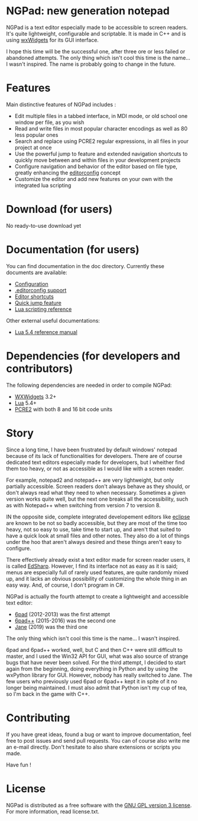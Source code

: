 # NGPad: new generation notepad
NGPad is a text editor especially made to be accessible to screen readers.
It's quite lightweight, configurable and scriptable.
It is made in C++ and is using [wxWidgets](http://wxwidgets.org/)  for its GUI interface.

I hope this time will be the successful one, after three ore or less failed or abandoned attempts.
The only thing which isn't cool this time is the name... I wasn't inspired. The name is probably going to change in the future.

# Features
Main distinctive features of NGPad includes :

* Edit multiple files in a tabbed interface, in MDI mode, or old school one window per file, as you wish
* Read and write files in most popular character encodings as well as 80 less popular ones
* Search and replace using PCRE2 regular expressions, in all files in your project at once
* Use the powerful jump to feature and extended navigation shortcuts to quickly move between and within files in your development projects
* Configure navigation and behavior of the editor based on file type, greatly enhancing the [editorconfig](https://editorconfig.org/) concept
* Customize the editor and add new features on your own with the integrated lua scripting

# Download (for users)

No ready-to-use download yet

# Documentation (for users)
You can find documentation in the doc directory. Currently these documents are available:

- [Configuration](doc/configuration.md)
- [.editorconfig support](doc/editorconfig.md)
- [Editor shortcuts](doc/editorShortcuts.md)
- [Quick jump feature](doc/quickJump.md)
- [Lua scripting reference](doc/scripting-reference.md)

Other external useful documentations:

- [Lua 5.4 reference manual](https://www.lua.org/manual/5.4/manual.html)

# Dependencies (for developers and contributors)
The following dependencies are needed in order to compile NGPad:

- [WXWidgets](http://wxwidgets.org) 3.2+
- [Lua](http://lua.org) 5.4+
- [PCRE2](https://github.com/PCRE2Project/pcre2) with both 8 and 16 bit code units

# Story
Since a long time, I have been frustrated by default windows' notepad because of its lack of functionalities for developers.
There are of course dedicated text editors especially made for developers, but I wheither find them too heavy, or not as accessible as I would like with a screen reader.

For example, notepad2 and notepad++ are very lightweight, but only partially accessible. Screen readers don't always behave as they should, or don't always read what they need to when necessary.
Sometimes a given version works quite well, but the next one breaks all the accessibility, such as with Notepad++ when switching from version 7 to version 8.

IN the opposite side, complete integrated developement editors like [eclipse](http://eclipse.org/) are known to be not so badly accessible, but they are most of the time too heavy, not so easy to use, take time to start up, and aren't that suited to have a quick look at small files and other notes.
They also do a lot of things under the hoo that aren't always desired and these things aren't easy to configure.

There effectively already exist a text editor made for screen reader users, it is called [EdSharp](http://empowermentzone.com/EdSharp.htm).
However, I find its interface not as easy as it is said; menus are especially full of rarely used features, are quite randomly mixed up, and it lacks an obvious possibility of customizing the whole thing in an easy way. And, of course, I don't program in C#.

NGPad is actually the fourth attempt to create a lightweight and accessible text editor:

- [6pad](http://github.com/qtnc/6pad) (2012-2013) was the first attempt
- [6pad++](http://github.com/qtnc/6pad2) (2015-2016) was the second one
- [Jane](http://github.com/qtnc/jane) (2019) was the third one

The only thing which isn't cool this time is the name... I wasn't inspired.

6pad and 6pad++ worked, well, but C and then C++ were still difficult to master, and I used the Win32 API for GUI, what was also source of strange bugs that have never been solved.
For the third attempt, I decided to start again from the beginning, doing everything in Python and by using the wxPython library for GUI.
However, nobody has really switched to Jane. The few users who previously used 6pad or 6pad++ kept it in spite of it no longer being maintained. I must also admit that Python isn't my cup of tea, so I'm back in the game with C++.


# Contributing
If you have great ideas, found a bug or want to improve documentation, feel free to post issues and send pull requests. You can of course also write me an e-mail directly.
Don't hesitate to also share extensions or scripts you made.

Have fun !

# License
NGPad is distributed as a free software with the [GNU GPL version 3 license](license.txt).
For more information, read license.txt.

